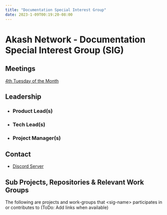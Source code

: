 ```yaml
---
title: "Documentation Special Interest Group"
date: 2023-1-09T00:19:20-08:00
---
```


# Akash Network - Documentation Special Interest Group (SIG)


## Meetings

[4th Tuesday of the Month](https://calendar.google.com/calendar/u/0?cid=Y18yNWU1ZTM3NDhlNGM0YWI3YTU1ZjQxZmJjNWViZWJjYzBhMDNiNDBmYjAyODc4NWYxNDE1OWJmYWViZWExMmUyQGdyb3VwLmNhbGVuZGFyLmdvb2dsZS5jb20)

## Leadership

- ### Product Lead(s)

- ### Tech Lead(s)

- ### Project Manager(s)

## Contact

- [Discord Server](https://discord.com/channels/747885925232672829/1062752266991456278)


## Sub Projects, Repositories & Relevant Work Groups

The following are projects and work-groups that \<sig-name\> participates in or contributes to (ToDo: Add links when available)

